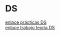 # DS
[enlace prácticas DS](https://github.com/thejosess/DS)   
[enlace trabajo teoría DS](https://github.com/thejosess/Informatica-UGR/blob/master/3%C2%BAA%C3%91O/2%C2%BACuatrimestre/DS/AnalisisRequisitos.pdf)
